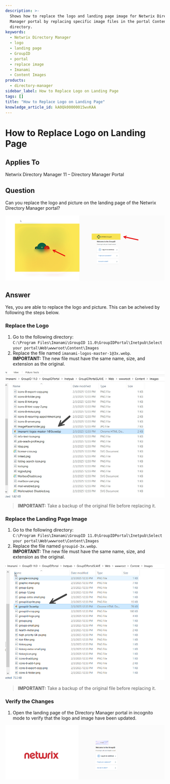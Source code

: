 ```yaml
---
description: >-
  Shows how to replace the logo and landing page image for Netwrix Directory
  Manager portal by replacing specific image files in the portal Content\Images
  directory.
keywords:
  - Netwrix Directory Manager
  - logo
  - landing page
  - GroupID
  - portal
  - replace image
  - Imanami
  - Content Images
products:
  - directory-manager
sidebar_label: How to Replace Logo on Landing Page
tags: []
title: "How to Replace Logo on Landing Page"
knowledge_article_id: kA0Qk00000015wvKAA
---
```


# How to Replace Logo on Landing Page

## Applies To

Netwrix Directory Manager 11 – Directory Manager Portal

## Question

Can you replace the logo and picture on the landing page of the Netwrix Directory Manager portal?

![Directory Manager portal landing page with default logo and image](images/ka0Qk000000De4T_0EMQk00000BO0Jt.png)

## Answer

Yes, you are able to replace the logo and picture. This can be acheived by following the steps below.

### Replace the Logo

1. Go to the following directory:  
   `C:\Program Files\Imanami\GroupID 11.0\GroupIDPortal\Inetpub\Select your portal\Web\wwwroot\Content\Images`
2. Replace the file named `imanami-logos-master-1@3x.webp`.  
   **IMPORTANT:** The new file must have the same name, size, and extension as the original.

![Directory showing imanami-logos-master-1@3x.webp file](images/ka0Qk000000De4T_0EMQk00000BNz9K.png)

> **IMPORTANT:** Take a backup of the original file before replacing it.

### Replace the Landing Page Image

1. Go to the following directory:  
   `C:\Program Files\Imanami\GroupID 11.0\GroupIDPortal\Inetpub\Select your portal\Web\wwwroot\Content\Images`
2. Replace the file named `groupid-3x.webp`.  
   **IMPORTANT:** The new file must have the same name, size, and extension as the original.

![Directory showing groupid-3x.webp file](images/ka0Qk000000De4T_0EMQk00000BO3JN.png)

> **IMPORTANT:** Take a backup of the original file before replacing it.

### Verify the Changes

1. Open the landing page of the Directory Manager portal in incognito mode to verify that the logo and image have been updated.

![Directory Manager portal landing page with updated logo and image](images/ka0Qk000000De4T_0EMQk00000BNzAx.png)
